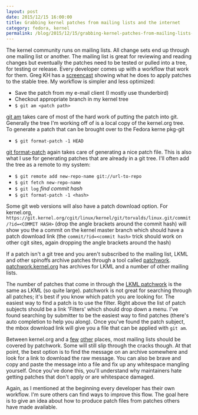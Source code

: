 ```yaml
---
layout: post
date: 2015/12/15 16:00:00
title: Grabbing kernel patches from mailing lists and the internet
category: fedora, kernel
permalink: /blog/2015/12/15/grabbing-kernel-patches-from-mailing-lists-and-the-internet/
---
```

The kernel community runs on mailing lists. All change sets end up through
one mailing list or another. The mailing list is great for reviewing and
reading changes but eventually the patches need to be tested or pulled into
a tree, for testing or release. Every developer comes up with a workflow
that work for them. Greg KH has a [screencast](https://www.youtube.com/watch?v=6zUVS4kJtrA) showing what he does to apply patches to the stable tree. My
workflow is simpler and less optimized:

- Save the patch from my e-mail client (I mostly use thunderbird)
- Checkout appropriate branch in my kernel tree
- `$ git am <patch path>`

[git am](https://www.kernel.org/pub/software/scm/git/docs/git-am.html) takes
care of most of the hard work of putting the patch into git. Generally the
tree I'm working off of is a local copy of the kernel.org tree. To generate
a patch that can be brought over to the Fedora kerne pkg-git

- `$ git format-patch -1 HEAD`

[git format-patch](https://www.kernel.org/pub/software/scm/git/docs/git-format-patch.html)
again takes care of generating a nice patch file. This is also what I use for
generating patches that are already in a git tree. I'll often add the tree
as a remote to my system:

- `$ git remote add new-repo-name git://url-to-repo`
- `$ git fetch new-repo-name`
- `$ git log` *find commit hash*
- `$ git format-patch -1 <hash>`

Some git web versions will also have a patch download option. For
kernel.org,
`https://git.kernel.org/cgit/linux/kernel/git/torvalds/linux.git/commit/?id=<COMMIT HASH>`
(drop the angle brackets around the commit hash)
will show you the a commit on the kernel master branch which should have a
patch download link (the `commit/?id=<commit hash>` trick should work on
other cgit sites, again dropping the angle brackets around the hash)

If a patch isn't a git tree and you aren't subscribed to the mailing list,
LKML and other spinoffs archive patches through a tool called
[patchwork](http://jk.ozlabs.org/projects/patchwork/).
[patchwork.kernel.org](https://patchwork.kernel.org) has archives for LKML and
a number of other mailing lists.

The number of patches that come in through the
[LKML patchwork](https://patchwork.kernel.org/project/LKML/list/) is the same
as LKML (so quite large). patchwork is not great for searching through all
patches; it's best if you know which patch you are looking for. The easiest
way to find a patch is to use the filter. Right above the list of patch
subjects should be a link 'Filters' which should drop down a menu. I've found
searching by submitter to be the easiest way to find patches (there's auto
completion to help you along). Once you've found the patch subject, the mbox
download link will give you a file that can be applied with `git am`. 

Between kernel.org and a [few](https://patchwork.linuxtv.org/project/linux-media/list/)
 [other](https://patchwork.ozlabs.org) places, most mailing lists should
be covered by patchwork. Some will still slip through the cracks though.
At that point, the best option is to find the message on an archive somewhere
and look for a link to download the raw message. You can also be brave and
copy and paste the message into a file and fix up any whitespace mangling
yourself. Once you've done this, you'll understand why maintainers hate
getting patches that don't apply or are whitespace damaged. 

Again, as I mentioned at the beginning every developer has their own workflow.
I'm sure others can find ways to improve this flow. The goal here is to give
an idea about how to produce patch files from patches others have made
available. 
